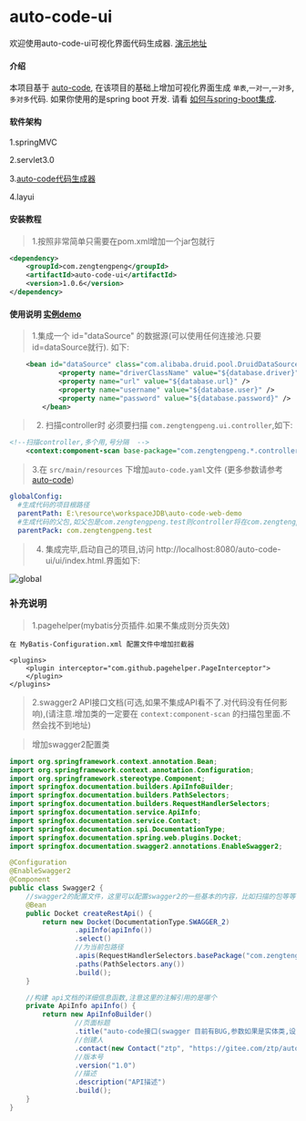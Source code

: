 # auto-code-ui
欢迎使用auto-code-ui可视化界面代码生成器. [演示地址](http://106.13.119.110:8010/auto-code-ui/ui/index.html)
#### 介绍
本项目基于 [auto-code](https://gitee.com/ztp/auto-code),
在该项目的基础上增加可视化界面生成 `单表`,`一对一`,`一对多`,`多对多`代码.
如果你使用的是spring boot 开发. 请看 [如何与spring-boot集成](https://gitee.com/ztp/auto-code-ui-spring-boot-starter).

#### 软件架构

1.springMVC

2.servlet3.0

3.[auto-code代码生成器](https://gitee.com/ztp/auto-code)

4.layui


#### 安装教程

> 1.按照非常简单只需要在pom.xml增加一个jar包就行

```xml
<dependency>
    <groupId>com.zengtengpeng</groupId>
    <artifactId>auto-code-ui</artifactId>
    <version>1.0.6</version>
</dependency>
```


#### 使用说明 [实例demo](https://gitee.com/ztp/auto-code-web-demo)

>1.集成一个 id="dataSource" 的数据源(可以使用任何连接池.只要id=dataSource就行). 如下:
```xml
    <bean id="dataSource" class="com.alibaba.druid.pool.DruidDataSource" init-method="init" destroy-method="close">
    		<property name="driverClassName" value="${database.driver}" />
    		<property name="url" value="${database.url}" />
    		<property name="username" value="${database.user}" />
    		<property name="password" value="${database.password}" />
    	</bean>
```

> 2. 扫描controller时 必须要扫描 `com.zengtengpeng.ui.controller`,如下:
```xml
<!--扫描controller,多个用,号分隔  -->
	<context:component-scan base-package="com.zengtengpeng.*.controller,com.zengtengpeng.ui.controller" />
```


> 3.在 `src/main/resources` 下增加`auto-code.yaml`文件  (更多参数请参考 [auto-code](https://gitee.com/ztp/auto-code#3))
```yaml
globalConfig:
  #生成代码的项目根路径
  parentPath: E:\resource\workspaceJDB\auto-code-web-demo
  #生成代码的父包,如父包是com.zengtengpeng.test则controller将在com.zengtengpeng.test.controller下.bean,service,dao同理
  parentPack: com.zengtengpeng.test
```

> 4. 集成完毕,启动自己的项目,访问 http://localhost:8080/auto-code-ui/ui/index.html.界面如下:

![global](http://images.zengtengpeng.com/auto-code-ui/global.png)


### 补充说明

>1.pagehelper(mybatis分页插件.如果不集成则分页失效)

    在 MyBatis-Configuration.xml 配置文件中增加拦截器
    
    <plugins>
        <plugin interceptor="com.github.pagehelper.PageInterceptor">
        </plugin>
    </plugins>
    
>2.swagger2 API接口文档(可选,如果不集成API看不了.对代码没有任何影响),(请注意.增加类的一定要在 `context:component-scan` 的扫描包里面.不然会找不到地址)

> 增加swagger2配置类

```java
import org.springframework.context.annotation.Bean;
import org.springframework.context.annotation.Configuration;
import org.springframework.stereotype.Component;
import springfox.documentation.builders.ApiInfoBuilder;
import springfox.documentation.builders.PathSelectors;
import springfox.documentation.builders.RequestHandlerSelectors;
import springfox.documentation.service.ApiInfo;
import springfox.documentation.service.Contact;
import springfox.documentation.spi.DocumentationType;
import springfox.documentation.spring.web.plugins.Docket;
import springfox.documentation.swagger2.annotations.EnableSwagger2;

@Configuration
@EnableSwagger2
@Component
public class Swagger2 {
    //swagger2的配置文件，这里可以配置swagger2的一些基本的内容，比如扫描的包等等
    @Bean
    public Docket createRestApi() {
        return new Docket(DocumentationType.SWAGGER_2)
                .apiInfo(apiInfo())
                .select()
                //为当前包路径
                .apis(RequestHandlerSelectors.basePackage("com.zengtengpeng"))
                .paths(PathSelectors.any())
                .build();
    }

    //构建 api文档的详细信息函数,注意这里的注解引用的是哪个
    private ApiInfo apiInfo() {
        return new ApiInfoBuilder()
                //页面标题
                .title("auto-code接口(swagger 目前有BUG,参数如果是实体类,设置忽略该参数不起作用.所以请忽略下面 (*.*) 带点的参数,这些参数不会被使用)")
                //创建人
                .contact(new Contact("ztp", "https://gitee.com/ztp/auto-code", "744489075@qq.com"))
                //版本号
                .version("1.0")
                //描述
                .description("API描述")
                .build();
    }
}
```